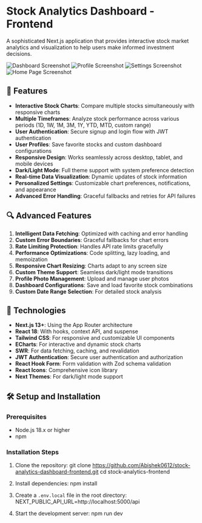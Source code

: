 # Stock Analytics Dashboard - Frontend

A sophisticated Next.js application that provides interactive stock market analytics and visualization to help users make informed investment decisions.

![Dashboard Screenshot](public/dashboard-screenshot.png)
![Profile Screenshot](public/profile-screenshot.png)
![Settings Screenshot](public/settings-screenshot.png)
![Home Page Screenshot](public/home-screenshot.png)

## 🚀 Features

- **Interactive Stock Charts**: Compare multiple stocks simultaneously with responsive charts
- **Multiple Timeframes**: Analyze stock performance across various periods (1D, 1W, 1M, 3M, 1Y, YTD, MTD, custom range)
- **User Authentication**: Secure signup and login flow with JWT authentication
- **User Profiles**: Save favorite stocks and custom dashboard configurations
- **Responsive Design**: Works seamlessly across desktop, tablet, and mobile devices
- **Dark/Light Mode**: Full theme support with system preference detection
- **Real-time Data Visualization**: Dynamic updates of stock information
- **Personalized Settings**: Customizable chart preferences, notifications, and appearance
- **Advanced Error Handling**: Graceful fallbacks and retries for API failures

## 🔍 Advanced Features

1. **Intelligent Data Fetching**: Optimized with caching and error handling
2. **Custom Error Boundaries**: Graceful fallbacks for chart errors
3. **Rate Limiting Protection**: Handles API rate limits gracefully
4. **Performance Optimizations**: Code splitting, lazy loading, and memoization
5. **Responsive Chart Resizing**: Charts adapt to any screen size
6. **Custom Theme Support**: Seamless dark/light mode transitions
7. **Profile Photo Management**: Upload and manage user photos
8. **Dashboard Configurations**: Save and load favorite stock combinations
9. **Custom Date Range Selection**: For detailed stock analysis

## 🔧 Technologies

- **Next.js 13+**: Using the App Router architecture
- **React 18**: With hooks, context API, and suspense
- **Tailwind CSS**: For responsive and customizable UI components
- **ECharts**: For interactive and dynamic stock charts
- **SWR**: For data fetching, caching, and revalidation
- **JWT Authentication**: Secure user authentication and authorization
- **React Hook Form**: Form validation with Zod schema validation
- **React Icons**: Comprehensive icon library
- **Next Themes**: For dark/light mode support

## 🛠️ Setup and Installation

### Prerequisites

- Node.js 18.x or higher
- npm

### Installation Steps

1. Clone the repository:
   git clone https://github.com/Abishek0612/stock-analytics-dashboard-frontend.git
   cd stock-analytics-frontend

2. Install dependencies:
   npm install

3. Create a `.env.local` file in the root directory:
   NEXT_PUBLIC_API_URL=http://localhost:5000/api

4. Start the development server:
   npm run dev
